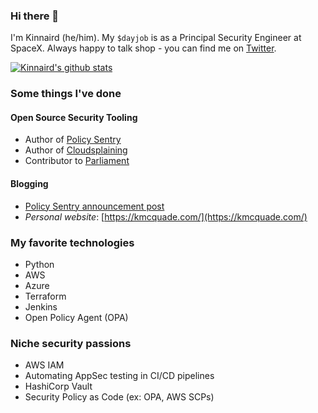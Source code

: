 ### Hi there 👋

I'm Kinnaird (he/him). My `$dayjob` is as a Principal Security Engineer at SpaceX. Always happy to talk shop - you can find me on [Twitter](https://twitter.com/kmcquade3).

[![Kinnaird's github stats](https://github-readme-stats.vercel.app/api?username=kmcquade)](https://github.com/kmcquade/github-readme-stats)

### Some things I've done

#### Open Source Security Tooling

* Author of [Policy Sentry](https://github.com/salesforce/policy_sentry/)
* Author of [Cloudsplaining](https://github.com/salesforce/cloudsplaining)
* Contributor to [Parliament](https://github.com/duo-labs/parliament)


#### Blogging

* [Policy Sentry announcement post](https://engineering.salesforce.com/salesforce-cloud-security-automating-least-privilege-in-aws-iam-with-policy-sentry-b04fe457b8dc)
* _Personal website_: [https://kmcquade.com/](https://kmcquade.com/)


### My favorite technologies

* Python
* AWS
* Azure
* Terraform
* Jenkins
* Open Policy Agent (OPA)

###  Niche security passions
* AWS IAM
* Automating AppSec testing in CI/CD pipelines
* HashiCorp Vault
* Security Policy as Code (ex: OPA, AWS SCPs)

<!--
**kmcquade/kmcquade** is a ✨ _special_ ✨ repository because its `README.md` (this file) appears on your GitHub profile.

Here are some ideas to get you started:

- 🔭 I’m currently working on ...
- 🌱 I’m currently learning ...
- 👯 I’m looking to collaborate on ...
- 🤔 I’m looking for help with ...
- 💬 Ask me about ...
- 📫 How to reach me: ...
- 😄 Pronouns: ...
- ⚡ Fun fact: ...
-->
